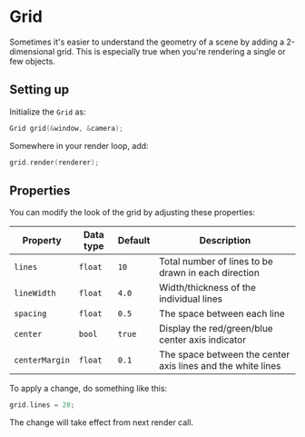 # Grid

Sometimes it's easier to understand the geometry of a scene by adding
a 2-dimensional grid. This is especially true when you're rendering a single
or few objects.

## Setting up
Initialize the ``Grid`` as:

````c++
Grid grid(&window, &camera);
````

Somewhere in your render loop, add:

````c++
grid.render(renderer);
````

## Properties

You can modify the look of the grid by adjusting these properties:

| Property         | Data type       | Default  | Description                                                 |
|------------------|-----------------|----------|-------------------------------------------------------------|
| ``lines``        | ``float``       | ``10``   | Total number of lines to be drawn in each direction         |
| ``lineWidth``    | ``float``       | ``4.0``  | Width/thickness of the individual lines                     |
| ``spacing``      | ``float``       | ``0.5``  | The space between each line                                 |
| ``center``       | ``bool`` | ``true`` | Display the red/green/blue center axis indicator            |
| ``centerMargin`` | ``float``       | ``0.1``  | The space between the center axis lines and the white lines |

To apply a change, do something like this:

````c++
grid.lines = 20;
````

The change will take effect from next render call.